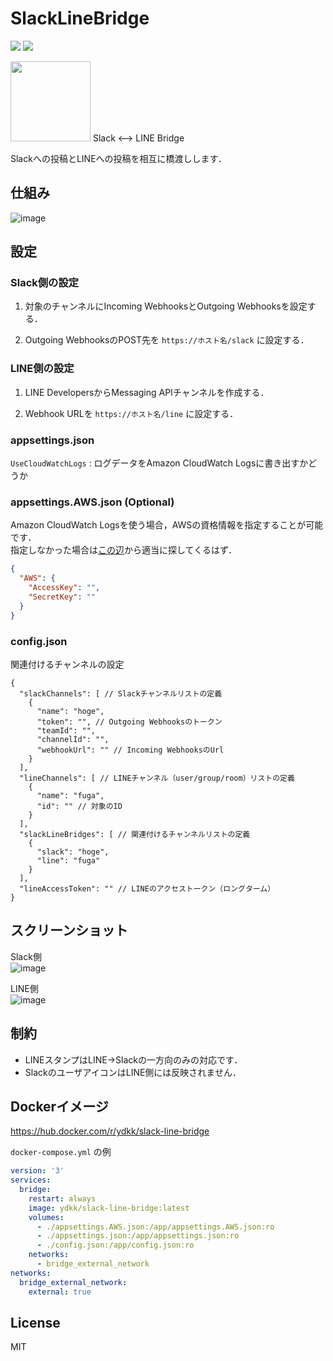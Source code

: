 # SlackLineBridge

<img src="https://img.shields.io/github/license/YDKK/SlackLineBridge" /> <a href="https://hub.docker.com/r/ydkk/slack-line-bridge"><img src="https://img.shields.io/docker/cloud/build/ydkk/slack-line-bridge" /></a>  

<img src="https://user-images.githubusercontent.com/3415240/68022833-cf2dac80-fce8-11e9-96e8-c8a1c08a6352.png" width=128 />  
Slack &lt;--> LINE Bridge

Slackへの投稿とLINEへの投稿を相互に橋渡しします．

## 仕組み

![image](https://user-images.githubusercontent.com/3415240/68023213-eae58280-fce9-11e9-9fde-f7219f2bf66f.png)

## 設定

### Slack側の設定

1. 対象のチャンネルにIncoming WebhooksとOutgoing Webhooksを設定する．

1. Outgoing WebhooksのPOST先を `https://ホスト名/slack` に設定する．

### LINE側の設定

1. LINE DevelopersからMessaging APIチャンネルを作成する．

1. Webhook URLを `https://ホスト名/line` に設定する．

### appsettings.json

`UseCloudWatchLogs` : ログデータをAmazon CloudWatch Logsに書き出すかどうか

### appsettings.AWS.json (Optional)

Amazon CloudWatch Logsを使う場合，AWSの資格情報を指定することが可能です．  
指定しなかった場合は[この辺](https://docs.aws.amazon.com/ja_jp/cli/latest/userguide/cli-configure-files.html)から適当に探してくるはず．

```json
{
  "AWS": {
    "AccessKey": "",
    "SecretKey": ""
  }
}

```

### config.json

関連付けるチャンネルの設定

```jsonc
{
  "slackChannels": [ // Slackチャンネルリストの定義
    {
      "name": "hoge",
      "token": "", // Outgoing Webhooksのトークン
      "teamId": "",
      "channelId": "",
      "webhookUrl": "" // Incoming WebhooksのUrl
    }
  ],
  "lineChannels": [ // LINEチャンネル（user/group/room）リストの定義
    {
      "name": "fuga",
      "id": "" // 対象のID
    }
  ],
  "slackLineBridges": [ // 関連付けるチャンネルリストの定義
    {
      "slack": "hoge",
      "line": "fuga"
    }
  ],
  "lineAccessToken": "" // LINEのアクセストークン（ロングターム）
}
```

## スクリーンショット

Slack側  
![image](https://user-images.githubusercontent.com/3415240/68024762-5f222500-fcee-11e9-83ed-7d6754804311.png)

LINE側  
![image](https://user-images.githubusercontent.com/3415240/68024767-63e6d900-fcee-11e9-9c78-c35b12d049ae.png)

## 制約

- LINEスタンプはLINE→Slackの一方向のみの対応です．
- SlackのユーザアイコンはLINE側には反映されません．

## Dockerイメージ

https://hub.docker.com/r/ydkk/slack-line-bridge

`docker-compose.yml` の例
```yml
version: '3'
services:
  bridge:
    restart: always
    image: ydkk/slack-line-bridge:latest
    volumes:
      - ./appsettings.AWS.json:/app/appsettings.AWS.json:ro
      - ./appsettings.json:/app/appsettings.json:ro
      - ./config.json:/app/config.json:ro
    networks:
      - bridge_external_network
networks:
  bridge_external_network:
    external: true
```

## License

MIT
